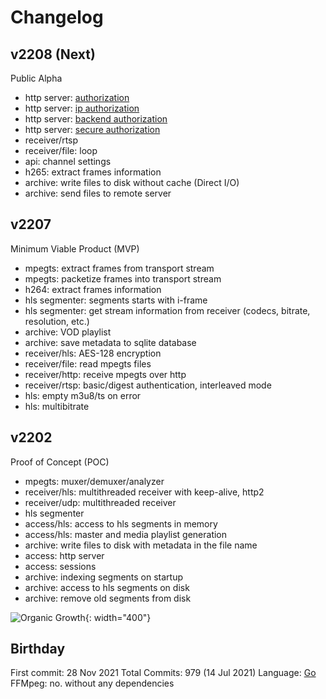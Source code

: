 # Changelog

## v2208 (Next)

Public Alpha

- http server: [authorization](auth/index.md)
- http server: [ip authorization](auth/ip.md)
- http server: [backend authorization](auth/backend.md)
- http server: [secure authorization](auth/securetoken.md)
- receiver/rtsp
- receiver/file: loop
- api: channel settings
- h265: extract frames information
- archive: write files to disk without cache (Direct I/O)
- archive: send files to remote server

## v2207

Minimum Viable Product (MVP)

- mpegts: extract frames from transport stream
- mpegts: packetize frames into transport stream
- h264: extract frames information
- hls segmenter: segments starts with i-frame
- hls segmenter: get stream information from receiver (codecs, bitrate, resolution, etc.)
- archive: VOD playlist
- archive: save metadata to sqlite database
- receiver/hls: AES-128 encryption
- receiver/file: read mpegts files
- receiver/http: receive mpegts over http
- receiver/rtsp: basic/digest authentication, interleaved mode
- hls: empty m3u8/ts on error
- hls: multibitrate

## v2202

Proof of Concept (POC)

- mpegts: muxer/demuxer/analyzer
- receiver/hls: multithreaded receiver with keep-alive, http2
- receiver/udp: multithreaded receiver
- hls segmenter
- access/hls: access to hls segments in memory
- access/hls: master and media playlist generation
- archive: write files to disk with metadata in the file name
- access: http server
- access: sessions
- archive: indexing segments on startup
- archive: access to hls segments on disk
- archive: remove old segments from disk

![Organic Growth](https://www.monkeyuser.com/assets/images/2021/233-organic-growth.png){: width="400"}

## Birthday

First commit: 28 Nov 2021
Total Commits: 979 (14 Jul 2021)
Language: [Go](https://go.dev)
FFMpeg: no. without any dependencies
